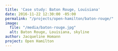 ```yaml
---
title: 'Case study: Baton Rouge, Louisiana'
date: 2016-11-22 12:30:00 -05:00
permalink: "/projects/open-hamilton/baton-rouge/"
image:
  file: "/media/baton-rouge.jpg"
  alt: Baton Rouge, Louisiana, skyline
author: Jacqueline Homann
project: Open Hamilton
---
```


